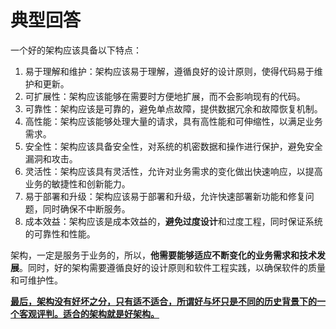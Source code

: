 # 典型回答


一个好的架构应该具备以下特点：

1. 易于理解和维护：架构应该易于理解，遵循良好的设计原则，使得代码易于维护和更新。
2. 可扩展性：架构应该能够在需要时方便地扩展，而不会影响现有的代码。
3. 可靠性：架构应该是可靠的，避免单点故障，提供数据冗余和故障恢复机制。
4. 高性能：架构应该能够处理大量的请求，具有高性能和可伸缩性，以满足业务需求。
5. 安全性：架构应该具备安全性，对系统的机密数据和操作进行保护，避免安全漏洞和攻击。
6. 灵活性：架构应该具有灵活性，允许对业务需求的变化做出快速响应，以提高业务的敏捷性和创新能力。
7. 易于部署和升级：架构应该易于部署和升级，允许快速部署新功能和修复问题，同时确保不中断服务。
8. 成本效益：架构应该是成本效益的，**避免过度设计**和过度工程，同时保证系统的可靠性和性能。



架构，一定是服务于业务的，所以，**他需要能够适应不断变化的业务需求和技术发展**。同时，好的架构需要遵循良好的设计原则和软件工程实践，以确保软件的质量和可维护性。



**<u>最后，架构没有好坏之分，只有适不适合，所谓好与坏只是不同的历史背景下的一个客观评判。适合的架构就是好架构。</u>**

